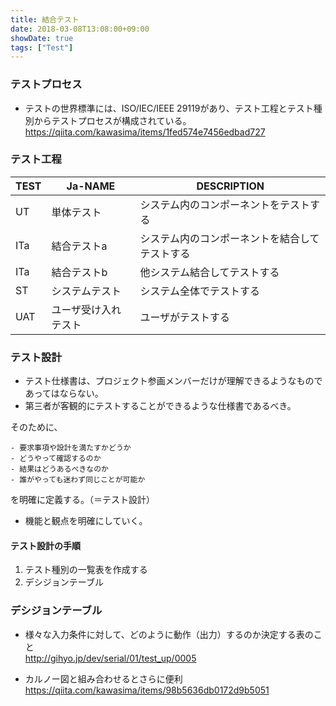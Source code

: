 ```yaml
---
title: 結合テスト
date: 2018-03-08T13:08:00+09:00
showDate: true
tags: ["Test"]
---
```


### テストプロセス
- テストの世界標準には、ISO/IEC/IEEE 29119があり、テスト工程とテスト種別からテストプロセスが構成されている。  
  https://qiita.com/kawasima/items/1fed574e7456edbad727

### テスト工程
| TEST | Ja-NAME | DESCRIPTION |
|------|---------|-------------|
| UT  | 単体テスト | システム内のコンポーネントをテストする |
| ITa | 結合テストa | システム内のコンポーネントを結合してテストする |
| ITa | 結合テストb | 他システム結合してテストする |
| ST  | システムテスト | システム全体でテストする |
| UAT | ユーザ受け入れテスト | ユーザがテストする |

### テスト設計
- テスト仕様書は、プロジェクト参画メンバーだけが理解できるようなものであってはならない。  
- 第三者が客観的にテストすることができるような仕様書であるべき。  

そのために、  
```
- 要求事項や設計を満たすかどうか
- どうやって確認するのか
- 結果はどうあるべきなのか
- 誰がやっても迷わず同じことが可能か
```
を明確に定義する。（＝テスト設計）

- 機能と観点を明確にしていく。  

#### テスト設計の手順
1. テスト種別の一覧表を作成する
2. デシジョンテーブル

### デシジョンテーブル
- 様々な入力条件に対して、どのように動作（出力）するのか決定する表のこと  
  http://gihyo.jp/dev/serial/01/test_up/0005  

- カルノー図と組み合わせるとさらに便利  
  https://qiita.com/kawasima/items/98b5636db0172d9b5051  
